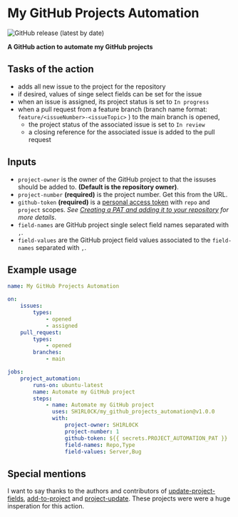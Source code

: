# My GitHub Projects Automation

![GitHub release (latest by date)](https://img.shields.io/github/v/release/SH1RL0CK/my_github_projects_automation?label=version&style=for-the-badge)

**A GitHub action to automate my GitHub projects**

## Tasks of the action

- adds all new issue to the project for the repository
- if desired, values of singe select fields can be set for the issue
- when an issue is assigned, its project status is set to `In progress`
- when a pull request from a feature branch (branch name format: `feature/<issueNumber>-<issueTopic>` ) to the main branch is opened,
  - the project status of the associated issue is set to `In review`
  - a closing reference for the associated issue is added to the pull request

## Inputs

- `project-owner` is the owner of the GitHub project to that the issuses should be added to. **(Default is the repository owner)**.
- `project-number` **(required)** is the project number. Get this from the URL.
- `github-token` **(required)** is a [personal access
  token](https://github.com/settings/tokens/new) with `repo` and `project` scopes.
  _See [Creating a PAT and adding it to your repository](https://github.com/actions/add-to-project/blob/main/README.md#creating-a-pat-and-adding-it-to-your-repository) for more details_.
- `field-names` are GitHub project single select field names separated with `,`.
- `field-values`</a> are the GitHub project field values associated to the `field-names` separated with `,`.

## Example usage

```yaml
name: My GitHub Projects Automation

on:
    issues:
        types:
            - opened
            - assigned
    pull_request:
        types:
            - opened
        branches:
            - main 

jobs:
    project_automation:
        runs-on: ubuntu-latest
        name: Automate my GitHub project
        steps:
            - name: Automate my GitHub project
              uses: SH1RL0CK/my_github_projects_automation@v1.0.0
              with:
                  project-owner: SH1RL0CK
                  project-number: 1
                  github-token: ${{ secrets.PROJECT_AUTOMATION_PAT }}
                  field-names: Repo,Type
                  field-values: Server,Bug
```

## Special mentions

I want to say thanks to the authors and contributors of [update-project-fields](https://github.com/titoportas/update-project-fields), [add-to-project](https://github.com/actions/add-to-project) and [project-update](https://github.com/austenstone/project-update). These projects were were a huge insperation for this action.
